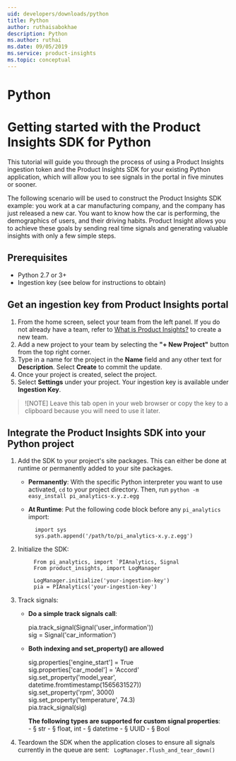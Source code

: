 ```yaml
---
uid: developers/downloads/python
title: Python
author: ruthaisabokhae
description: Python
ms.author: ruthai
ms.date: 09/05/2019
ms.service: product-insights
ms.topic: conceptual
---
```

# Python

# Getting started with the Product Insights SDK for Python

This tutorial will guide you through the process of using a Product Insights ingestion token and the Product Insights SDK for your existing Python application, which will allow you to see signals in the portal in five minutes or sooner.

The following scenario will be used to construct the Product Insights SDK example: you work at a car manufacturing company, and the company has just released a new car. You want to know how the car is performing, the demographics of users, and their driving habits. Product Insight allows you to achieve these goals by sending real time signals and generating valuable insights with only a few simple steps.


## Prerequisites
- Python 2.7 or 3+  
- Ingestion key (see below for instructions to obtain)
	
## Get an ingestion key from Product Insights portal
1. From the home screen, select your team from the left panel. If you do not already have a team, refer to [What is Product Insights?](topics/developers/quick-starts/what-is.md) to create a new team.
2. Add a new project to your team by selecting the **"+ New Project"** button from the top right corner.
3. Type in a name for the project in the **Name** field and any other text for **Description**. Select **Create** to commit the update.
4. Once your project is created, select the project.
5. Select **Settings** under your project. Your ingestion key is available under **Ingestion Key**. 

> ![NOTE]
> Leave this tab open in your web browser or copy the key to a clipboard because you will need to use it later.
		
## Integrate the Product Insights SDK into your Python project
1. Add the SDK to your project's site packages. This can either be done at runtime or permanently added to your site packages.        

    - **Permanently**: With the specific Python interpreter you want to use activated, `cd` to your project directory. Then, run `python -m easy_install pi_analytics-x.y.z.egg`  

    - **At Runtime**: Put the following code block before any `pi_analytics` import:  
				
			import sys    
			sys.path.append('/path/to/pi_analytics-x.y.z.egg')
		
2. Initialize the SDK:

			From pi_analytics, import `PIAnalytics, Signal  
			From product_insights, import LogManager  
		
			LogManager.initialize('your-ingestion-key')    
			pia = PIAnalytics('your-ingestion-key')  
		
3. Track signals:
		
     - **Do a simple track signals call**:  
		
		pia.track_signal(Signal('user_information'))  
		sig = Signal('car_information')
		
		
     - **Both indexing and set_property() are allowed**  
		
		sig.properties['engine_start'] = True  
		sig.properties['car_model'] = 'Accord'  
		sig.set_property('model_year', datetime.fromtimestamp(1565631527))  
		sig.set_property('rpm', 3000)  
		sig.set_property('temperature', 74.3)  
		pia.track_signal(sig) 
		
		
		**The following types are supported for custom signal properties**:<br>
			- § str
			- § float, int
			- § datetime
			- § UUID
			- § Bool
			
4. Teardown the SDK when the application closes to ensure all signals currently in the queue are sent: 
		``` LogManager.flush_and_tear_down()```
